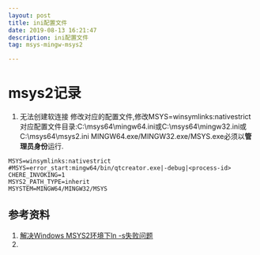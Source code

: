 ```yaml
---
layout: post
title: ini配置文件
date: 2019-08-13 16:21:47
description: ini配置文件
tag: msys-mingw-msys2

---
```

# msys2记录
1. 无法创建软连接
修改对应的配置文件,修改MSYS=winsymlinks:nativestrict
对应配置文件目录:C:\msys64\mingw64.ini或C:\msys64\mingw32.ini或C:\msys64\msys2.ini
MINGW64.exe/MINGW32.exe/MSYS.exe必须以**管理员身份**运行.
```
MSYS=winsymlinks:nativestrict
#MSYS=error_start:mingw64/bin/qtcreator.exe|-debug|<process-id>
CHERE_INVOKING=1
MSYS2_PATH_TYPE=inherit
MSYSTEM=MINGW64/MINGW32/MSYS
```

## 参考资料
1. [解决Windows MSYS2环境下ln -s失败问题](https://blog.sharpbai.com/2019/01/%E8%A7%A3%E5%86%B3windows-msys2%E7%8E%AF%E5%A2%83%E4%B8%8Bln-s%E5%A4%B1%E8%B4%A5%E9%97%AE%E9%A2%98/)
2. []()

